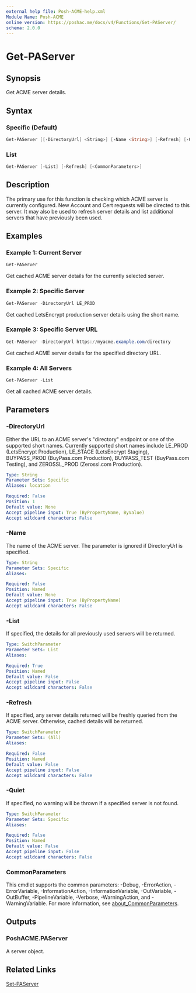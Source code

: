 ```yaml
---
external help file: Posh-ACME-help.xml
Module Name: Posh-ACME
online version: https://poshac.me/docs/v4/Functions/Get-PAServer/
schema: 2.0.0
---
```


# Get-PAServer

## Synopsis

Get ACME server details.

## Syntax

### Specific (Default)

```powershell
Get-PAServer [[-DirectoryUrl] <String>] [-Name <String>] [-Refresh] [-Quiet] [<CommonParameters>]
```

### List

```powershell
Get-PAServer [-List] [-Refresh] [<CommonParameters>]
```

## Description

The primary use for this function is checking which ACME server is currently configured.
New Account and Cert requests will be directed to this server.
It may also be used to refresh server details and list additional servers that have previously been used.

## Examples

### Example 1: Current Server

```powershell
Get-PAServer
```

Get cached ACME server details for the currently selected server.

### Example 2: Specific Server

```powershell
Get-PAServer -DirectoryUrl LE_PROD
```

Get cached LetsEncrypt production server details using the short name.

### Example 3: Specific Server URL

```powershell
Get-PAServer -DirectoryUrl https://myacme.example.com/directory
```

Get cached ACME server details for the specified directory URL.

### Example 4: All Servers

```powershell
Get-PAServer -List
```

Get all cached ACME server details.

## Parameters

### -DirectoryUrl
Either the URL to an ACME server's "directory" endpoint or one of the supported short names. Currently supported short names include LE_PROD (LetsEncrypt Production), LE_STAGE (LetsEncrypt Staging), BUYPASS_PROD (BuyPass.com Production), BUYPASS_TEST (BuyPass.com Testing), and ZEROSSL_PROD (Zerossl.com Production).

```yaml
Type: String
Parameter Sets: Specific
Aliases: location

Required: False
Position: 1
Default value: None
Accept pipeline input: True (ByPropertyName, ByValue)
Accept wildcard characters: False
```

### -Name
The name of the ACME server.
The parameter is ignored if DirectoryUrl is specified.

```yaml
Type: String
Parameter Sets: Specific
Aliases:

Required: False
Position: Named
Default value: None
Accept pipeline input: True (ByPropertyName)
Accept wildcard characters: False
```

### -List
If specified, the details for all previously used servers will be returned.

```yaml
Type: SwitchParameter
Parameter Sets: List
Aliases:

Required: True
Position: Named
Default value: False
Accept pipeline input: False
Accept wildcard characters: False
```

### -Refresh
If specified, any server details returned will be freshly queried from the ACME server.
Otherwise, cached details will be returned.

```yaml
Type: SwitchParameter
Parameter Sets: (All)
Aliases:

Required: False
Position: Named
Default value: False
Accept pipeline input: False
Accept wildcard characters: False
```

### -Quiet
If specified, no warning will be thrown if a specified server is not found.

```yaml
Type: SwitchParameter
Parameter Sets: Specific
Aliases:

Required: False
Position: Named
Default value: False
Accept pipeline input: False
Accept wildcard characters: False
```

### CommonParameters

This cmdlet supports the common parameters: -Debug, -ErrorAction, -ErrorVariable, -InformationAction, -InformationVariable, -OutVariable, -OutBuffer, -PipelineVariable, -Verbose, -WarningAction, and -WarningVariable. For more information, see [about_CommonParameters](http://go.microsoft.com/fwlink/?LinkID=113216).

## Outputs

### PoshACME.PAServer
A server object.

## Related Links

[Set-PAServer](Set-PAServer.md)
